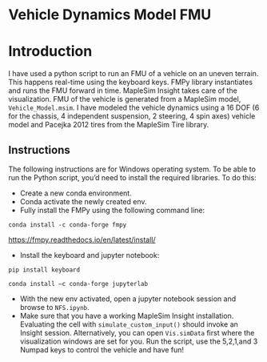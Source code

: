 # Vehicle Dynamics Model FMU 
# Introduction
I have used a python script to run an FMU of a vehicle on an uneven terrain. This happens real-time using the keyboard keys. 
FMPy library instantiates and runs the FMU forward in time. 
MapleSim Insight takes care of the visualization. 
FMU of the vehicle is generated from a MapleSim model, `Vehicle_Model.msim`.
I have modeled the vehicle dynamics using a 16 DOF (6 for the chassis, 4 independent suspension, 2 steering, 4 spin axes) vehicle model and Pacejka 2012 tires from the MapleSim Tire library.

## Instructions
The following instructions are for Windows operating system. To be able to run the Python script, you’d need to install the required libraries. To do this:
* Create a new conda environment.
* Conda activate the newly created env.
* Fully install the FMPy using the following command line:

`conda install -c conda-forge fmpy`

https://fmpy.readthedocs.io/en/latest/install/
* Install the keyboard and jupyter notebook:

`pip install keyboard`

`conda install –c conda-forge jupyterlab`

* With the new env activated, open a jupyter notebook session and browse to `NFS.ipynb`.
* Make sure that you have a working MapleSim Insight installation. Evaluating the cell with `simulate_custom_input()` should invoke an Insight session. Alternatively, you can open `Vis.simData` first where the visualization windows are set for you. Run the script, use the 5,2,1,and 3 Numpad keys to control the vehicle and have fun!
